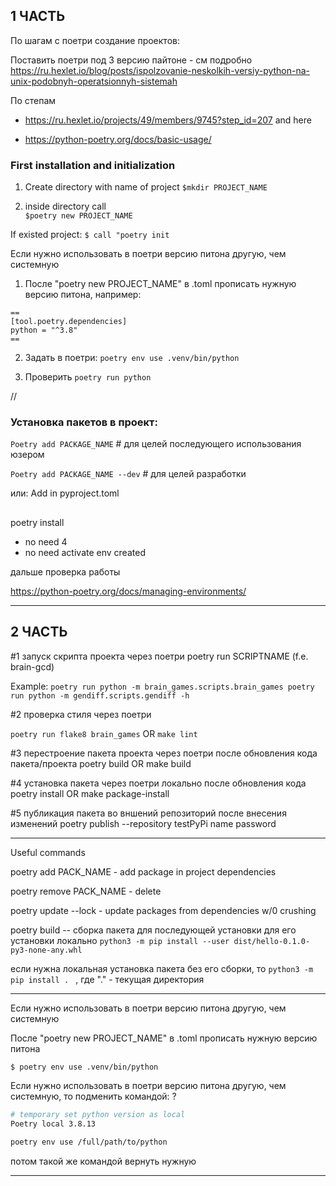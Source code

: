 
## 1 ЧАСТЬ


По шагам с поетри создание проектов:


Поставить поетри под 3 версию пайтоне - см подробно
https://ru.hexlet.io/blog/posts/ispolzovanie-neskolkih-versiy-python-na-unix-podobnyh-operatsionnyh-sistemah


По степам 

- https://ru.hexlet.io/projects/49/members/9745?step_id=207 and here 

- https://python-poetry.org/docs/basic-usage/ 



### First installation and initialization

1. Create directory with name of project 
`$mkdir PROJECT_NAME`

2. inside directory call 	
`$poetry new PROJECT_NAME`

If existed project: `$ call "poetry init`



Если нужно использовать в поетри версию питона другую, чем системную

1)  После "poetry new PROJECT_NAME" в .toml  прописать нужную версию питона, например:
```
==
[tool.poetry.dependencies]
python = "^3.8"
==
```

2) Задать в поетри: 
`poetry env use .venv/bin/python`

3) Проверить
`poetry run python`


//


### Установка пакетов в проект: 

`Poetry add PACKAGE_NAME`	      # для целей последующего использования юзером

`Poetry add PACKAGE_NAME --dev` # для целей разработки 


или: 
Add in pyproject.toml

## 


poetry install
- no need 4
- no need activate env created

дальше проверка работы


https://python-poetry.org/docs/managing-environments/


-------
## 2 ЧАСТЬ


#1 запуск скрипта проекта через поетри 
poetry run SCRIPTNAME (f.e. brain-gcd)

Example:
`
poetry run python -m brain_games.scripts.brain_games
poetry run python -m gendiff.scripts.gendiff -h
`

#2 проверка стиля через поетри

`poetry run flake8 brain_games`
OR
`make lint`


#3 перестроение пакета проекта через поетри после обновления кода пакета/проекта
poetry build
OR
make build 

#4 установка пакета через поетри  локально после обновления кода 
poetry install
OR 
make package-install 


#5 публикация пакета  во вншений репозиторий 
после внесения изменений
poetry publish --repository testPyPi
		name
		password

----

Useful commands 

poetry add PACK_NAME
	- add package in project dependencies

poetry remove PACK_NAME
	- delete

poetry update --lock
	- update packages from dependencies w/0 crushing


poetry build
	-- сборка пакета для последующей установки
	для его установки локально `python3 -m pip install --user dist/hello-0.1.0-py3-none-any.whl`

если нужна локальная установка пакета без его сборки, то 
`python3 -m pip install . ` , где "." -  текущая директория

---

Если нужно использовать в поетри версию питона другую, чем системную

После "poetry new PROJECT_NAME" в .toml  прописать нужную версию питона

```bash
$ poetry env use .venv/bin/python
```

Если нужно использовать в поетри версию питона другую, чем системную, то подменить командой:
?
```bash
# temporary set python version as local
Poetry local 3.8.13

poetry env use /full/path/to/python
```
потом такой же командой вернуть нужную

---



